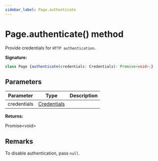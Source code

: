 ```yaml
---
sidebar_label: Page.authenticate
---
```

# Page.authenticate() method

Provide credentials for `HTTP authentication`.

**Signature:**

```typescript
class Page {authenticate(credentials: Credentials): Promise<void>;}
```

## Parameters

|  Parameter | Type | Description |
|  --- | --- | --- |
|  credentials | [Credentials](./puppeteer.credentials.md) |  |

**Returns:**

Promise&lt;void&gt;

## Remarks

To disable authentication, pass `null`.

